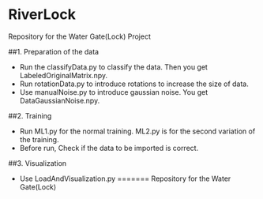 # RiverLock

Repository for the Water Gate(Lock) Project

##1. Preparation of the data
- Run the classifyData.py to classify the data. Then you get LabeledOriginalMatrix.npy.
- Run rotationData.py to introduce rotations to increase the size of data. 
- Use manualNoise.py to introduce gaussian noise. You get DataGaussianNoise.npy.

##2. Training 
- Run ML1.py for the normal training. ML2.py is for the second variation of the training.
- Before run, Check if the data to be imported is correct.

##3. Visualization
- Use LoadAndVisualization.py
=======
Repository for the Water Gate(Lock)

